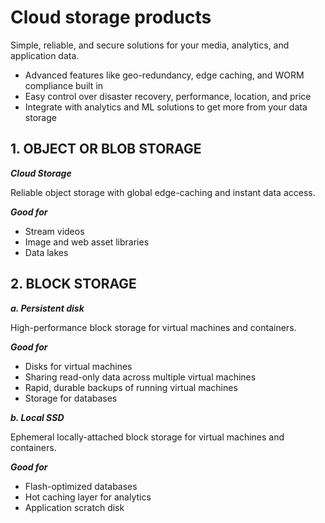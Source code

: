 # Cloud storage products

Simple, reliable, and secure solutions for your media, analytics, and application data.

- Advanced features like geo-redundancy, edge caching, and WORM compliance built in
- Easy control over disaster recovery, performance, location, and price
- Integrate with analytics and ML solutions to get more from your data storage


## 1. OBJECT OR BLOB STORAGE

***Cloud Storage***

Reliable object storage with global edge-caching and instant data access.

***Good for***

- Stream videos
- Image and web asset libraries
- Data lakes


## 2. BLOCK STORAGE

***a. Persistent disk***

High-performance block storage for virtual machines and containers.

***Good for***

- Disks for virtual machines
- Sharing read-only data across multiple virtual machines
- Rapid, durable backups of running virtual machines
- Storage for databases

***b. Local SSD***

Ephemeral locally-attached block storage for virtual machines and containers.

***Good for***

- Flash-optimized databases
- Hot caching layer for analytics
- Application scratch disk


